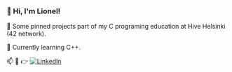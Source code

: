 ###  👋 Hi, I'm Lionel!

🫴 Some pinned projects part of my C programing education at Hive Helsinki (42 network).

🌱 Currently learning C++.

📫 💬 👉 [![LinkedIn](https://img.shields.io/badge/Lionel%20-%230077B5.svg?&style=flat&logo=linkedin&logoColor=white)](https://www.linkedin.com/in/lionelclerc/)


<!--
**liocle/liocle** is a ✨ _special_ ✨ repository because its `README.md` (this file) appears on your GitHub profile.

Here are some ideas to get you started:

- 🔭 I’m currently working on ...
- 🌱 I’m currently learning ...
- 👯 I’m looking to collaborate on ...
- 🤔 I’m looking for help with ...
- 💬 Ask me about ...
- 📫 How to reach me: ...
- 😄 Pronouns: ...
- ⚡ Fun fact: ...
-->
